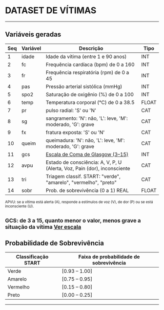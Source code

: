 # DATASET DE VÍTIMAS

---

## Variáveis geradas

| Seq|Variável  | Descrição                                             | Tipo   |
|----|----------|-------------------------------------------------------|--------|
|  1 | idade    | Idade da vítima (entre 1 e 90 anos)                   | INT    |
|  2 | fc       | Frequência cardíaca (bpm) de 0 a 160                  | INT    |
|  3 | fr       | Frequência respiratória (rpm) de 0 a 45               | INT    |
|  4 | pas      | Pressão arterial sistólica (mmHg)                     | INT    |                  
|  5 | spo2     | Saturação de oxigênio (%)   de 0 a 100                | INT    |     
|  6 | temp     | Temperatura corporal (°C)  de 0 a 38.5                | FLOAT  |
|  7 | pr       | pulso radial: 'S' ou 'N'                              | CAT    |
|  8 | sg       | sangramento: 'N': não, 'L': leve, 'M': moderado, 'G': grave | CAT |
|  9 | fx       | fratura exposta: 'S' ou 'N'                                 | CAT |
| 10 | queim    | queimadura: 'N': não, 'L': leve, 'M': moderado, 'G': grave  | CAT |
| 11 | gcs      | [Escala de Coma de Glasgow (3–15)](https://pt.wikipedia.org/wiki/Escala_de_coma_de_Glasgow) |   INT |
| 12 | avpu     | Estado de consciência: A, V, P, U (Alerta, Voz, Pain (dor), inconsciente | CAT |
| 13 | tri      | Triagem classif. START: "verde", "amarelo", "vermelho", "preto" | CAT |
| 14 | sobr     | Prob. de sobrevivência (0 a 1)  REAL                    | FLOAT |

<small>
APVU: se a vítima está alerta (A), responde a estímulos de voz (V), de dor (P) ou se está inconsciente (U).

GCS: de 3 a 15, quanto menor o valor, menos grave a situação da vítima 
[Ver escala](https://pt.wikipedia.org/wiki/Escala_de_coma_de_Glasgow#/media/Ficheiro:Escala_de_Coma_de_Glasgow_-_ECG.png)
</small>
---

## Probabilidade de Sobrevivência


| Classificação START | Faixa de probabilidade de sobrevivência |
|---------------------|-----------------------------------------|
| Verde               | [0.93 – 1.00]                           |
| Amarelo             | [0.75 – 0.95]                           |
| Vermelho            | [0.15 – 0.80]                           |
| Preto               | [0.00 – 0.25]                           |


---

